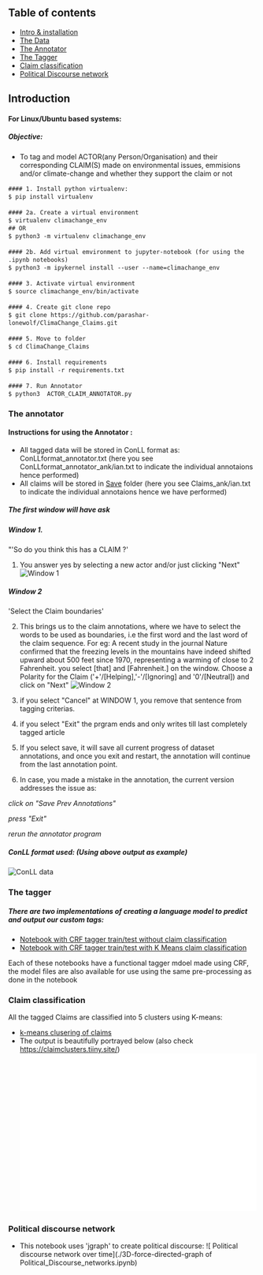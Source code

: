 ## Table of contents
* [Intro & installation](#introduction)
* [The Data](./Data/README.md)
* [The Annotator](#the-annotator)
* [The Tagger](#the-tagger)
* [Claim classification](#claim-classification)
* [Political Discourse network](#political-discourse-network)

## Introduction
#### For Linux/Ubuntu based systems:
##### Objective: 
* To tag and model ACTOR(any Person/Organisation) and their corresponding CLAIM(S) made on environmental issues, emmisions and/or climate-change and whether they support the claim or not
```
#### 1. Install python virtualenv:
$ pip install virtualenv 

#### 2a. Create a virtual environment
$ virtualenv climachange_env
## OR
$ python3 -m virtualenv climachange_env 

#### 2b. Add virtual emvironment to jupyter-notebook (for using the .ipynb notebooks)
$ python3 -m ipykernel install --user --name=climachange_env  

#### 3. Activate virtual environment
$ source climachange_env/bin/activate

#### 4. Create git clone repo
$ git clone https://github.com/parashar-lonewolf/ClimaChange_Claims.git

#### 5. Move to folder
$ cd ClimaChange_Claims

#### 6. Install requirements
$ pip install -r requirements.txt 

#### 7. Run Annotator
$ python3  ACTOR_CLAIM_ANNOTATOR.py 
```
### The annotator
#### Instructions for using the Annotator :
* All tagged data will be stored in ConLL format as: ConLLformat_annotator.txt (here you see ConLLformat_annotator_ank/ian.txt to indicate the individual annotaions hence performed)
* All claims will be stored in [Save](./Save) folder (here you see Claims_ank/ian.txt to indicate the individual annotaions hence we have performed)

##### The first window will have ask
##### Window 1. 
"'So do you think this has a CLAIM ?'

1. You answer yes by selecting a new actor and/or just clicking "Next"
![Window 1](https://cdn.mathpix.com/snip/images/GgCijP3eYTY7_q9RZ9wDhaQPLMIe_LbUcv0Q5JRYbSw.original.fullsize.png)
##### Window 2
'Select the Claim boundaries'

2. This brings us to the claim annotations, where we have to select the words to be used as boundaries, i.e
the first word and the last word of the claim sequence.
For eg: A recent study in the journal Nature  confirmed that the freezing levels in the mountains have indeed 
shifted upward about 500 feet since 1970, representing a warming of close to 2 Fahrenheit.
you select [that] and [Fahrenheit.] on the window. Choose a Polarity for the Claim ('+'/[Helping],'-'/[Ignoring] and '0'/[Neutral]) and click on "Next"
![Window 2](https://cdn.mathpix.com/snip/images/NX-nirTfLllMaPCywMVH93gqh53jMRSyf45YE-qBMpM.original.fullsize.png)

3. if you select "Cancel" at WINDOW 1, you remove that sentence from tagging criterias.
4. if you select "Exit" the prgram ends and only writes till last completely tagged article
5. If you select save, it will save all current progress of dataset annotations,
and once you exit and restart, the annotation will continue from the last annotation point.
6. In case, you made a mistake in the annotation, the current version addresses the issue as:

*click on "Save Prev Annotations"*

*press "Exit"*

*rerun the annotator program*

##### ConLL format used: (Using above output as example)
![ConLL data](https://cdn.mathpix.com/snip/images/hv_6zy1J3ANUcGHwn-f19cxGhGVAexgNxZuy4uEe8-k.original.fullsize.png)

### The tagger
##### There are two implementations of creating a language model to predict and output our custom tags:
* [Notebook with CRF tagger train/test without claim classification](./CRF_tagger_withoutClaimClassification.ipynb)    
* [Notebook with CRF tagger train/test with K Means claim classification](./CRF_tagger_KMeansClassification.ipynb)      

Each of these notebooks have a functional tagger mdoel made using CRF, the model files are also available for use using the same pre-processing as done in the notebook

### Claim classification
All the tagged Claims are classified into 5 clusters using K-means:
* [k-means clusering of claims](./KMeans_Claim_Custering.ipynb)
* The output is beautifully portrayed below (also check https://claimclusters.tiiny.site/)
    ![Claim Cluster](./download.png)

### Political discourse network

* This notebook uses 'jgraph' to create political discourse:
![ Political discourse network over time](./3D-force-directed-graph of Political_Discourse_networks.ipynb)
